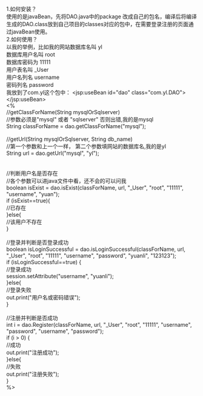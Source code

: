 1.如何安装？</br>
使用的是javaBean，先将DAO.java中的package 改成自己的包名，编译后将编译生成的DAO.class放到自己项目的classes对应的包中，在需要登录注册的页面通过javaBean使用。</br>
2.如何使用？</br>
以我的举例，比如我的网站数据库名叫 yl</br>
数据库用户名叫 root</br>
数据库密码为 11111</br>
用户表名叫 _User </br>
用户名列名 username</br>
密码列名 password</br>
我放到了com.yl这个包中：
<jsp:useBean id="dao" class="com.yl.DAO"></jsp:useBean></br>
<%</br>
//getClassForName(String mysqlOrSqlserver)</br>
//参数必须是"mysql" 或者 "sqlserver" 否则出错,我的是mysql</br>
String classForName = dao.getClassForName("mysql");</br>
</br>
//getUrl(String mysqlOrSqlserver, String db_name)</br>
//第一个参数和上一个一样， 第二个参数填网站的数据库名,我的是yl</br>
String url = dao.getUrl("mysql", "yl");</br>
</br>
</br>
//判断用户名是否存在</br>
//各个参数可以进java文件中看，还不会的可以问我</br>
boolean isExist = dao.isExist(classForName, url, "_User", "root", "11111", "username", "yuan");</br>
if (isExist==true){</br>
	//已存在</br>
}else{</br>
	//该用户不存在</br>
}</br>
</br>
//登录并判断是否登录成功</br>
boolean isLoginSuccessful = dao.isLoginSuccessful(classForName, url, "_User", "root", "11111", "username", "password", "yuanli", "123123");</br>
if (isLoginSuccessful==true) {</br>
	//登录成功</br>
	session.setAttribute("username", "yuanli");</br>
}else{</br>
	//登录失败</br>
	out.print("用户名或密码错误");</br>
}</br>
</br>
//注册并判断是否成功</br>
int i = dao.Register(classForName, url, "_User", "root", "11111", "username", "password", "username", "password");</br>
if (i > 0) {</br>
	//成功</br>
	out.print("注册成功");</br>
}else{</br>
	//失败</br>
	out.print("注册失败");</br>
}</br>
%></br>

